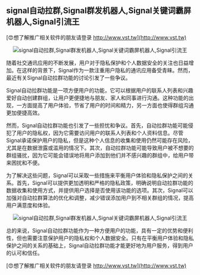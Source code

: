 ## **signal自动拉群,Signal群发机器人,Signal关键词霸屏机器人,Signal引流王**

[😍想了解推广相关软件的朋友请登录 http://www.vst.tw](http://www.vst.tw)

 <center><img src="https://vst.tw/MP4/tuiguang/png/1.png" alt="signal自动拉群,Signal群发机器人,Signal关键词霸屏机器人,Signal引流王"></center>

随着社交通讯应用的不断发展，用户对于隐私保护和个人数据安全的关注也日益增加。在这样的背景下，Signal作为一款注重用户隐私的通讯应用备受青睐。然而，最近有关Signal自动拉群功能的讨论引发了一些争议。

Signal自动拉群功能是一项方便用户的功能，它可以根据用户的联系人列表和兴趣爱好自动创建群组，让用户更便捷地与朋友、家人和同事进行沟通。这种功能的出现，一方面提高了用户体验，节省了用户的时间和精力，另一方面也使得群组沟通更加便捷高效。

然而，Signal自动拉群功能也引发了一些担忧和争议。首先，自动拉群功能可能侵犯了用户的隐私权，因为它需要访问用户的联系人列表和个人资料信息。尽管Signal承诺保护用户的隐私，但是这种个人信息的收集和使用仍然可能存在风险，尤其是在数据泄露或滥用的情况下。其次，自动拉群功能可能导致用户被不想要的群组骚扰，因为它可能会错误地将用户添加到他们并不感兴趣的群组中，给用户带来困扰和不便。

为了解决这些问题，Signal可以采取一些措施来平衡用户体验和隐私保护之间的关系。首先，Signal可以提供更加透明和严格的隐私政策，明确说明自动拉群功能的数据收集和使用方式，并提供用户选择是否使用该功能的选项。其次，Signal可以加强对自动拉群算法的优化和调整，减少错误添加用户到不相关群组的情况，提高用户满意度和体验。

 <center><img src="https://vst.tw/MP4/tuiguang/png/5.png" alt="signal自动拉群,Signal群发机器人,Signal关键词霸屏机器人,Signal引流王"></center>

总的来说，Signal自动拉群功能作为一种方便用户的功能，具有一定的优势和便利性，但也需要注意保护用户的隐私权和个人数据安全。只有在平衡用户体验和隐私保护之间的关系的基础上，Signal自动拉群功能才能更好地为用户服务，得到用户的认可和信任。

[😍想了解推广相关软件的朋友请登录 http://www.vst.tw](http://www.vst.tw)



